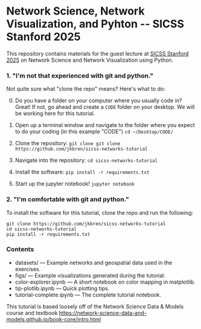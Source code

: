 # Network Science, Network Visualization, and Pyhton -- SICSS Stanford 2025
This repository contains materials for the guest lecture at [SICSS Stanford 2025](https://sicss.io/2025/stanford/people) on Network Science and Network Visualization using Python.


### 1. "I'm not that experienced with git and python."

Not quite sure what "clone the repo" means? Here's what to do:

0. Do you have a folder on your computer where you usually code in? Great! If not, go ahead and create a `CODE` folder on your desktop. We will be working here for this tutorial.

1. Open up a terminal window and navigate to the folder where you expect to do your coding (in this example "CODE") `cd ~/Desktop/CODE/`

2. Clone the repository: `git clone git clone https://github.com/jkbren/sicss-networks-tutorial`

3. Navigate into the repository: `cd sicss-networks-tutorial`

4. Install the software: `pip install -r requirements.txt`

4. Start up the jupyter notebook! `jupyter notebook`

### 2. "I'm comfortable with git and python."

To install the software for this tutorial, clone the repo and run the following:

```
git clone https://github.com/jkbren/sicss-networks-tutorial
cd sicss-networks-tutorial
pip install -r requirements.txt
```


### Contents
- datasets/ — Example networks and geospatial data used in the exercises.
- figs/ — Example visualizations generated during the tutorial.
- color-explorer.ipynb — A short notebook on color mapping in matplotlib.
- tip-plotlib.ipynb — Quick plotting tips.
- tutorial-complete.ipynb — The complete tutorial notebook.

This tutorial is based loosely off of the Network Science Data & Models course and textbook https://network-science-data-and-models.github.io/book-core/intro.html